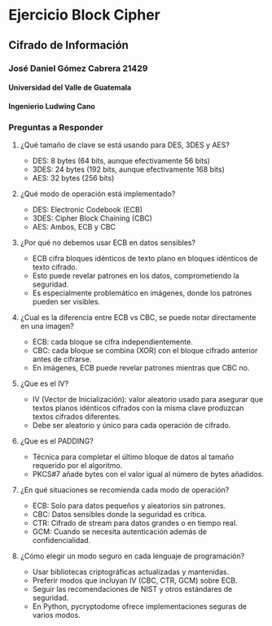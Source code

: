 # Ejercicio Block Cipher
## Cifrado de Información
### José Daniel Gómez Cabrera 21429
#### Universidad del Valle de Guatemala
#### Ingenierio Ludwing Cano

### Preguntas a Responder

1. ¿Qué tamaño de clave se está usando para DES, 3DES y AES?
   - DES: 8 bytes (64 bits, aunque efectivamente 56 bits)
   - 3DES: 24 bytes (192 bits, aunque efectivamente 168 bits)
   - AES: 32 bytes (256 bits)


2. ¿Qué modo de operación está implementado?
   - DES: Electronic Codebook (ECB)
   - 3DES: Cipher Block Chaining (CBC)
   - AES: Ambos, ECB y CBC


3. ¿Por qué no debemos usar ECB en datos sensibles?
   - ECB cifra bloques idénticos de texto plano en bloques idénticos de texto cifrado.
   - Esto puede revelar patrones en los datos, comprometiendo la seguridad.
   - Es especialmente problemático en imágenes, donde los patrones pueden ser visibles.


4. ¿Cual es la diferencia entre ECB vs CBC, se puede notar directamente en una imagen?
   - ECB: cada bloque se cifra independientemente.
   - CBC: cada bloque se combina (XOR) con el bloque cifrado anterior antes de cifrarse.
   - En imágenes, ECB puede revelar patrones mientras que CBC no.


5. ¿Que es el IV?
   - IV (Vector de Inicialización): valor aleatorio usado para asegurar que textos planos idénticos cifrados con la misma clave produzcan textos cifrados diferentes.
   - Debe ser aleatorio y único para cada operación de cifrado.


6. ¿Que es el PADDING?
   - Técnica para completar el último bloque de datos al tamaño requerido por el algoritmo.
   - PKCS#7 añade bytes con el valor igual al número de bytes añadidos.


7. ¿En qué situaciones se recomienda cada modo de operación?
   - ECB: Solo para datos pequeños y aleatorios sin patrones.
   - CBC: Datos sensibles donde la seguridad es crítica.
   - CTR: Cifrado de stream para datos grandes o en tiempo real.
   - GCM: Cuando se necesita autenticación además de confidencialidad.


8. ¿Cómo elegir un modo seguro en cada lenguaje de programación?
   - Usar bibliotecas criptográficas actualizadas y mantenidas.
   - Preferir modos que incluyan IV (CBC, CTR, GCM) sobre ECB.
   - Seguir las recomendaciones de NIST y otros estándares de seguridad.
   - En Python, pycryptodome ofrece implementaciones seguras de varios modos.